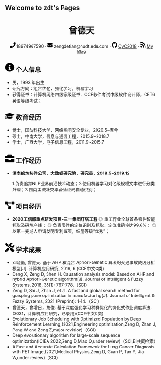 ## Welcome to zdt's Pages


<center>
     <h1>曾德天</h1>
     <div>
         <span>
             <img src="phone-solid.svg" width="18px">
             18974967590
         </span>
         ·
         <span>
             <img src="envelope-solid.svg" width="18px">
             zengdetian@nudt.edu.com
         </span>
         ·
         <span>
             <img src="github-brands.svg" width="18px">
             <a href="https://github.com/CyC2018">CyC2018</a>
         </span>
         ·
         <span>
             <img src="rss-solid.svg" width="18px">
             <a href="#">My Blog</a>
         </span>
     </div>
 </center>

 ## <img src="info-circle-solid.svg" width="30px"> 个人信息 

 - 男，1993 年出生
 - 研究方向：组合优化，强化学习，机器学习
 - 获得证书：计算机网络四级等级证书，CCF软件考试中级软件设计师，CET6 英语等级考试；

## <img src="graduation-cap-solid.svg" width="30px"> 教育经历
- 博士，国防科技大学，网络空间安全专业，2020.5~至今
- 硕士，中南大学，信息与通信工程，2015.9~2018.7
- 学士，广西大学，电子信息工程，2011.9~2015.7

## <img src="briefcase-solid.svg" width="30px"> 工作经历

- **湖南蚁坊软件公司，大数据研究院，研究员，2018.5~2019.12**

   1.负责追踪NLP业界前沿技术动态；2.使用机器学习对亿级规模文本进行分类处理；3.国内主流社交平台验证码自动识别；

## <img src="project-diagram-solid.svg" width="30px"> 项目经历

- **2020工信部重点研发项目-三一集团灯塔工程**
◎ 重工行业全球首条零件智能抓取及码垛产线；
◎ 负责零件的定位识别及抓取，定位准确率达99.6%；
◎ 以第一完成人申请发明专利四项，结题等级“优秀”；

## <img src="tools-solid.svg" width="30px"> 学术成果

- 邓晓衡, 曾德天. 基于 AHP 和混合 Apriori-Genetic 算法的交通事故成因分析模型[J]. 计算机应用研究, 2019, 6.(CCF中文C类)	
- Deng X, Zeng D, Shen H. Causation analysis model: Based on AHP and hybrid Apriori-Genetic algorithm[J]. Journal of Intelligent & Fuzzy Systems, 2018, 35(1): 767-778.（SCI）
- Zeng D, Shi J, Zhan J, et al. A fast and global search method for grasping pose optimization in manufacturing[J]. Journal of Intelligent & Fuzzy Systems, 2021 (Preprint): 1-14.（SCI）
- 曾德天，曾增日，詹俊. 基于深度强化学习种群优化的演化式作业调度算法.(2021，计算机应用研究，已录用)(CCF中文C类)	
- Evolutionary Job Scheduling with Optimized Population by Deep Reinforcement Learning,(2021,Engineering optimization,Zeng D, Zhan J, Peng W and Zeng Z,major revision)（SCI）
- Deep evolutionary algorithm for large-scale sequence optimization(ICIEA 2022,Zeng D,Miao Q,under review)（SCI,EI共同检索）
- A Fast and Accurate Calculation Framework for Lung Cancer Diagnosis with PET Image,(2021,Medical Physics,Zeng D, Guan P, Tan Y, Jia W,under review)（SCI）



